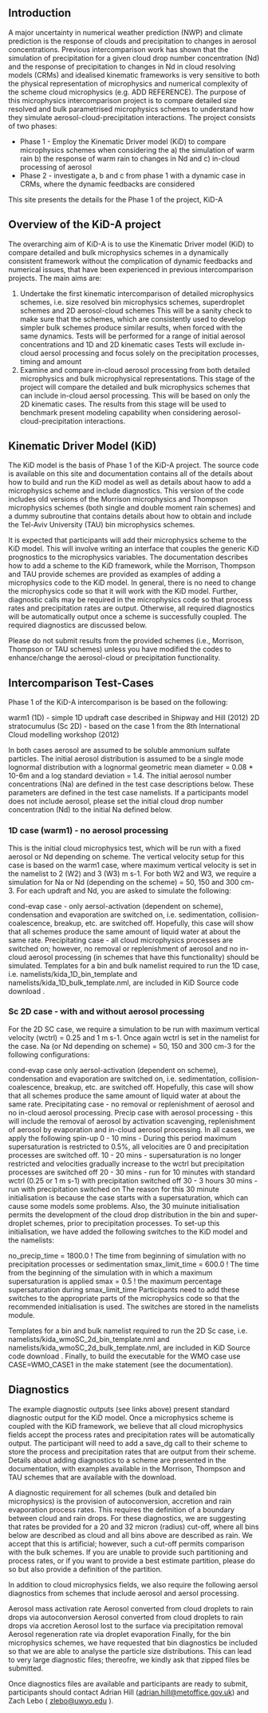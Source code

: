 ## Introduction

A major uncertainty in numerical weather prediction (NWP) and climate prediction is the response of clouds and precipitation to changes in aerosol concentrations. Previous intercomparison work has shown that the simulation of precipitation for a given cloud drop number concentration (Nd) and the response of precipitation to changes in Nd in cloud resolving models (CRMs) and idealised kinematic frameworks is very sensitive to both the physical representation of microphysics and numerical complexity of the scheme cloud microphysics (e.g. ADD REFERENCE). The purpose of this microphysics intercomparison project is to compare detailed size resolved and bulk parametrised microphysics schemes to understand how they simulate aerosol-cloud-precipitation interactions. The project consists of two phases:

- Phase 1 - Employ the Kinematic Driver model (KiD) to compare microphysics schemes when considering the a) the simulation of warm rain b) the response of warm rain to changes in Nd and c) in-cloud processing of aerosol 
- Phase 2 - investigate a, b and c from phase 1 with a dynamic case in CRMs, where the dynamic feedbacks are considered 

This site presents the details for the Phase 1 of the project, KiD-A 

## Overview of the KiD-A project
The overarching aim of KiD-A is to use the Kinematic Driver model (KiD) to compare detailed and bulk microphysics schemes in a dynamically consistent framework without the complication of dynamic feedbacks and numerical issues, that have been experienced in previous intercomparison projects. The main aims are:
1. Undertake the first kinematic intercomparison of detailed microphysics schemes, i.e. size resolved bin microphysics schemes, superdroplet schemes and 2D aerosol-cloud schemes 
This will be a sanity check to make sure that the schemes, which are consistently used to develop simpler bulk schemes produce similar results, when forced with the same dynamics. 
Tests will be performed for a range of initial aerosol concentrations and 1D and 2D kinematic cases 
Tests will exclude in-cloud aersol processing and focus solely on the precipitation processes, timing and amount 
2. Examine and compare in-cloud aerosol processing from both detailed microphysics and bulk microphysical representations. 
This stage of the project will compare the detailed and bulk microphysics schemes that can include in-cloud aersol processing. 
This will be based on only the 2D kinematic cases. 
The results from this stage will be used to benchmark present modeling capability when considering aerosol-cloud-precipitation interactions. 

## Kinematic Driver Model (KiD)

The KiD model is the basis of Phase 1 of the KiD-A project. The source code is available on this site and documentation contains all of the details about how to build and run the KiD model as well as details about haow to add a microphysics scheme and include diagnostics. This version of the code includes old versions of the Morrison microphysics and Thompson microphysics schemes (both single and double moment rain schemes) and a dummy subroutine that contains details about how to obtain and include the Tel-Aviv University (TAU) bin microphysics schemes.

It is expected that participants will add their microphysics scheme to the KiD model. This will involve writing an interface that couples the generic KiD prognostics to the microphysics variables. The documentation describes how to add a scheme to the KiD framework, while the Morrison, Thompson and TAU provide schemes are provided as examples of adding a microphysics code to the KiD model. In general, there is no need to change the microphysics code so that it will work with the KiD model. Further, diagnostic calls may be required in the microphysics code so that process rates and precipitation rates are output. Otherwise, all required diagnostics will be automatically output once a scheme is successfully coupled. The required diagnostics are discussed below.

Please do not submit results from the provided schemes (i.e., Morrison, Thompson or TAU schemes) unless you have modified the codes to enhance/change the aerosol-cloud or precipitation functionality.

## Intercomparison Test-Cases

Phase 1 of the KiD-A intercomparison is be based on the following:

warm1 (1D) - simple 1D updraft case described in Shipway and Hill (2012)
2D stratocumulus (Sc 2D) - based on the case 1 from the 8th International Cloud modelling workshop (2012)

In both cases aerosol are assumed to be soluble ammonium sulfate particles. The initial aerosol distribution is assumed to be a single mode lognormal distribution with a lognormal geometric mean diameter = 0.08 * 10-6m and a log standard deviation = 1.4. The initial aerosol number concentrations (Na) are defined in the test case descriptions below. These parameters are defined in the test case namelists. If a participants model does not include aerosol, please set the initial cloud drop number concentration (Nd) to the initial Na defined below.

### 1D case (warm1) - no aerosol processing

This is the initial cloud microphysics test, which will be run with a fixed aerosol or Nd depending on scheme. The vertical velocity setup for this case is based on the warm1 case, where maximum vertical velocity is set in the namelist to 2 (W2) and 3 (W3) m s-1. For both W2 and W3, we require a simulation for Na or Nd (depending on the scheme) = 50, 150 and 300 cm-3. For each updraft and Nd, you are asked to simulate the following:

cond-evap case - only aersol-activation (dependent on scheme), condensation and evaporation are switched on, i.e. sedimentation, collision-coalescence, breakup, etc. are switched off. Hopefully, this case will show that all schemes produce the same amount of liquid water at about the same rate.
Precipitating case - all cloud microphysics processes are switched on; however, no removal or replenishment of aerosol and no in-cloud aerosol processing (in schemes that have this functionality) should be simulated.
Templates for a bin and bulk namelist required to run the 1D case, i.e. namelists/kida_1D_bin_template and namelists/kida_1D_bulk_template.nml, are included in KiD Source code download .

### Sc 2D case - with and without aerosol processing

For the 2D SC case, we require a simulation to be run with maximum vertical velocity (wctrl) = 0.25 and 1 m s-1. Once again wctrl is set in the namelist for the case. Na (or Nd depending on scheme) = 50, 150 and 300 cm-3 for the following configurations:

cond-evap case only aersol-activation (dependent on scheme), condensation and evaporation are switched on, i.e. sedimentation, collision-coalescence, breakup, etc. are switched off. Hopefully, this case will show that all schemes produce the same amount of liquid water at about the same rate.
Precipitating case - no removal or replenishment of aerosol and no in-cloud aerosol processing.
Precip case with aerosol processing - this will include the removal of aerosol by activation scavenging, replenishment of aerosol by evaporation and in-cloud aerosol processing.
In all cases, we apply the following spin-up
0 - 10 mins - During this period maximum supersaturation is restricted to 0.5%, all velocities are 0 and precipitation processes are switched off.
10 - 20 mins - supersaturation is no longer restricted and velocities gradually increase to the wctrl but precipitation processes are switched off
20 - 30 mins - run for 10 minutes with standard wctrl (0.25 or 1 m s-1) with precipitation switched off
30 - 3 hours 30 mins - run with precipitation switched on
The reason for this 30 minute initialisation is because the case starts with a supersaturation, which can cause some models some problems. Also, the 30 muinute initialisation permits the development of the cloud drop distribution in the bin and super-droplet schemes, prior to precipitation processes.
To set-up this initialisation, we have added the following switches to the KiD model and the namelists:

no_precip_time = 1800.0 ! The time from beginning of simulation with no precipitation processes or sedimentation
smax_limit_time = 600.0 ! The time from the beginning of the simulation with in which a maximum supersaturation is applied
smax = 0.5 ! the maximum percentage supersaturation during smax_limit_time
Participants need to add these switches to the appropriate parts of the microphysics code so that the recommended initialisation is used. The switches are stored in the namelists module.

Templates for a bin and bulk namelist required to run the 2D Sc case, i.e. namelists/kida_wmoSC_2d_bin_template.nml and namelists/kida_wmoSC_2d_bulk_template.nml, are included in KiD Source code download . Finally, to build the executable for the WMO case use CASE=WMO_CASE1 in the make statement (see the documentation).

## Diagnostics

The example diagnostic outputs (see links above) present standard diagnostic output for the KiD model. Once a microphysics scheme is coupled with the KiD framework, we believe that all cloud microphysics fields accept the process rates and precipitation rates will be automatically output. The participant will need to add a save_dg call to their scheme to store the process and precipitation rates that are output from their scheme. Details about adding diagnostics to a scheme are presented in the documentation, with examples available in the Morrison, Thompson and TAU schemes that are available with the download.

A diagnostic requirement for all schemes (bulk and detailed bin microphysics) is the provision of autoconversion, accretion and rain evaporation process rates. This requires the definition of a boundary between cloud and rain drops. For these diagnostics, we are suggesting that rates be provided for a 20 and 32 micron (radius) cut-off, where all bins below are described as cloud and all bins above are described as rain. We accept that this is artificial; however, such a cut-off permits comparison with the bulk schemes. If you are unable to provide such partitioning and process rates, or if you want to provide a best estimate partition, please do so but also provide a definition of the partition.

In addition to cloud microphysics fields, we also require the following aersol diagnostics from schemes that include aerosol and aersol processing.

Aerosol mass activation rate
Aerosol converted from cloud droplets to rain drops via autoconversion
Aerosol converted from cloud droplets to rain drops via accretion
Aerosol lost to the surface via precipitation removal
Aerosol regeneration rate via droplet evaporation
Finally, for the bin microphysics schemes, we have requested that bin diagnostics be included so that we are able to analyse the particle size distributions. This can lead to very large diagnostic files; thereofre, we kindly ask that zipped files be submitted.

Once diagnostics files are available and participants are ready to submit, participants should contact Adrian Hill (adrian.hill@metoffice.gov.uk) and Zach Lebo ( zlebo@uwyo.edu ).
